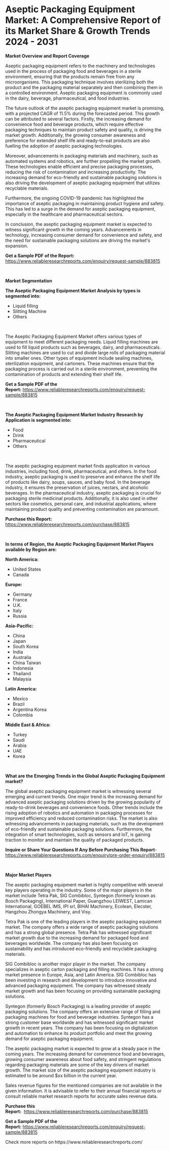 <p><h1>Aseptic Packaging Equipment Market: A Comprehensive Report of its Market Share & Growth Trends 2024 - 2031</h1></p><p><strong>Market Overview and Report Coverage</strong></p>
<p><p>Aseptic packaging equipment refers to the machinery and technologies used in the process of packaging food and beverages in a sterile environment, ensuring that the products remain free from any microorganisms. This packaging technique involves sterilizing both the product and the packaging material separately and then combining them in a controlled environment. Aseptic packaging equipment is commonly used in the dairy, beverage, pharmaceutical, and food industries.</p><p>The future outlook of the aseptic packaging equipment market is promising, with a projected CAGR of 11.5% during the forecasted period. This growth can be attributed to several factors. Firstly, the increasing demand for convenience food and beverage products, which require effective packaging techniques to maintain product safety and quality, is driving the market growth. Additionally, the growing consumer awareness and preference for extended shelf life and ready-to-eat products are also fuelling the adoption of aseptic packaging technologies.</p><p>Moreover, advancements in packaging materials and machinery, such as automated systems and robotics, are further propelling the market growth. These technologies enable efficient and precise packaging processes, reducing the risk of contamination and increasing productivity. The increasing demand for eco-friendly and sustainable packaging solutions is also driving the development of aseptic packaging equipment that utilizes recyclable materials.</p><p>Furthermore, the ongoing COVID-19 pandemic has highlighted the importance of aseptic packaging in maintaining product hygiene and safety. This has led to a surge in the demand for aseptic packaging equipment, especially in the healthcare and pharmaceutical sectors.</p><p>In conclusion, the aseptic packaging equipment market is expected to witness significant growth in the coming years. Advancements in technology, increasing consumer demand for convenience and safety, and the need for sustainable packaging solutions are driving the market's expansion.</p></p>
<p><strong>Get a Sample PDF of the Report:</strong> <a href="https://www.reliableresearchreports.com/enquiry/request-sample/883815">https://www.reliableresearchreports.com/enquiry/request-sample/883815</a></p>
<p>&nbsp;</p>
<p><strong>Market Segmentation</strong></p>
<p><strong>The Aseptic Packaging Equipment Market Analysis by types is segmented into:</strong></p>
<p><ul><li>Liquid filling</li><li>Slitting Machine</li><li>Others</li></ul></p>
<p>&nbsp;</p>
<p><p>The Aseptic Packaging Equipment Market offers various types of equipment to meet different packaging needs. Liquid filling machines are used to fill liquid products such as beverages, dairy, and pharmaceuticals. Slitting machines are used to cut and divide large rolls of packaging material into smaller ones. Other types of equipment include sealing machines, sterilization equipment, and cartoners. These machines ensure that the packaging process is carried out in a sterile environment, preventing the contamination of products and extending their shelf life.</p></p>
<p><strong>Get a Sample PDF of the Report:</strong>&nbsp;<a href="https://www.reliableresearchreports.com/enquiry/request-sample/883815">https://www.reliableresearchreports.com/enquiry/request-sample/883815</a></p>
<p>&nbsp;</p>
<p><strong>The Aseptic Packaging Equipment Market Industry Research by Application is segmented into:</strong></p>
<p><ul><li>Food</li><li>Drink</li><li>Pharmaceutical</li><li>Others</li></ul></p>
<p>&nbsp;</p>
<p><p>The aseptic packaging equipment market finds application in various industries, including food, drink, pharmaceutical, and others. In the food industry, aseptic packaging is used to preserve and enhance the shelf life of products like dairy, soups, sauces, and baby food. In the beverage industry, it ensures the preservation of juices, nectars, and alcoholic beverages. In the pharmaceutical industry, aseptic packaging is crucial for packaging sterile medicinal products. Additionally, it is also used in other sectors like cosmetics, personal care, and industrial applications, where maintaining product quality and preventing contamination are paramount.</p></p>
<p><strong>Purchase this Report:</strong>&nbsp; <a href="https://www.reliableresearchreports.com/purchase/883815">https://www.reliableresearchreports.com/purchase/883815</a></p>
<p>&nbsp;</p>
<p><strong>In terms of Region, the Aseptic Packaging Equipment Market Players available by Region are:</strong></p>
<p>
    <p> <strong> North America: </strong>
        <ul>
            <li>United States</li>
            <li>Canada</li>
        </ul>
        </p> 
    <p> <strong> Europe: </strong>
        <ul>
            <li>Germany</li>
            <li>France</li>
            <li>U.K.</li>
            <li>Italy</li>
            <li>Russia</li>
        </ul>
        </p> 
    <p> <strong> Asia-Pacific: </strong>
        <ul>
            <li>China</li>
            <li>Japan</li>
            <li>South Korea</li>
            <li>India</li>
            <li>Australia</li>
            <li>China Taiwan</li>
            <li>Indonesia</li>
            <li>Thailand</li>
            <li>Malaysia</li>
        </ul>
        </p> 
    <p> <strong> Latin America: </strong>
        <ul>
            <li>Mexico</li>
            <li>Brazil</li>
            <li>Argentina Korea</li>
            <li>Colombia</li>
        </ul>
        </p> 
    <p> <strong> Middle East & Africa: </strong>
        <ul>
            <li>Turkey</li>
            <li>Saudi</li>
            <li>Arabia</li>
            <li>UAE</li>
            <li>Korea</li>
        </ul>
    </p>
    </p>
<p>&nbsp;</p>
<p><strong>What are the Emerging Trends in the Global Aseptic Packaging Equipment market?</strong></p>
<p><p>The global aseptic packaging equipment market is witnessing several emerging and current trends. One major trend is the increasing demand for advanced aseptic packaging solutions driven by the growing popularity of ready-to-drink beverages and convenience foods. Other trends include the rising adoption of robotics and automation in packaging processes for improved efficiency and reduced contamination risks. The market is also witnessing advancements in packaging materials, such as the development of eco-friendly and sustainable packaging solutions. Furthermore, the integration of smart technologies, such as sensors and IoT, is gaining traction to monitor and maintain the quality of packaged products.</p></p>
<p><strong>Inquire or Share Your Questions If Any Before Purchasing This Report</strong>- <a href="https://www.reliableresearchreports.com/enquiry/pre-order-enquiry/883815">https://www.reliableresearchreports.com/enquiry/pre-order-enquiry/883815</a></p>
<p>&nbsp;</p>
<p><strong>Major Market Players</strong></p>
<p><p>The aseptic packaging equipment market is highly competitive with several key players operating in the industry. Some of the major players in the market include Tetra Pak, SIG Combibloc, Syntegon (formerly known as Bosch Packaging), International Paper, Guangzhou LEIWEST, Lamican International, GOEBEL IMS, IPI srl, BIHAI Machinery, Ecolean, Elecster, Hangzhou Zhongya Machinery, and Visy.</p><p>Tetra Pak is one of the leading players in the aseptic packaging equipment market. The company offers a wide range of aseptic packaging solutions and has a strong global presence. Tetra Pak has witnessed significant market growth due to the increasing demand for packaged food and beverages worldwide. The company has also been focusing on sustainability and has introduced eco-friendly and recyclable packaging materials.</p><p>SIG Combibloc is another major player in the market. The company specializes in aseptic carton packaging and filling machines. It has a strong market presence in Europe, Asia, and Latin America. SIG Combibloc has been investing in research and development to introduce innovative and advanced packaging equipment. The company has witnessed steady market growth and has been focusing on providing sustainable packaging solutions.</p><p>Syntegon (formerly Bosch Packaging) is a leading provider of aseptic packaging solutions. The company offers an extensive range of filling and packaging machines for food and beverage industries. Syntegon has a strong customer base worldwide and has witnessed significant market growth in recent years. The company has been focusing on digitalization and automation to enhance its product portfolio and meet the growing demand for aseptic packaging equipment.</p><p>The aseptic packaging market is expected to grow at a steady pace in the coming years. The increasing demand for convenience food and beverages, growing consumer awareness about food safety, and stringent regulations regarding packaging materials are some of the key drivers of market growth. The market size of the aseptic packaging equipment industry is estimated to be around $xx billion in the current year.</p><p>Sales revenue figures for the mentioned companies are not available in the given information. It is advisable to refer to their annual financial reports or consult reliable market research reports for accurate sales revenue data.</p></p>
<p><strong>Purchase this Report:</strong>&nbsp;&nbsp;<a href="https://www.reliableresearchreports.com/purchase/883815">https://www.reliableresearchreports.com/purchase/883815</a></p>
<p></p>
<p><strong>Get a Sample PDF of the Report:</strong>&nbsp;<a href="https://www.reliableresearchreports.com/enquiry/request-sample/883815">https://www.reliableresearchreports.com/enquiry/request-sample/883815</a></p>
<p>Check more reports on https://www.reliableresearchreports.com/</p>
